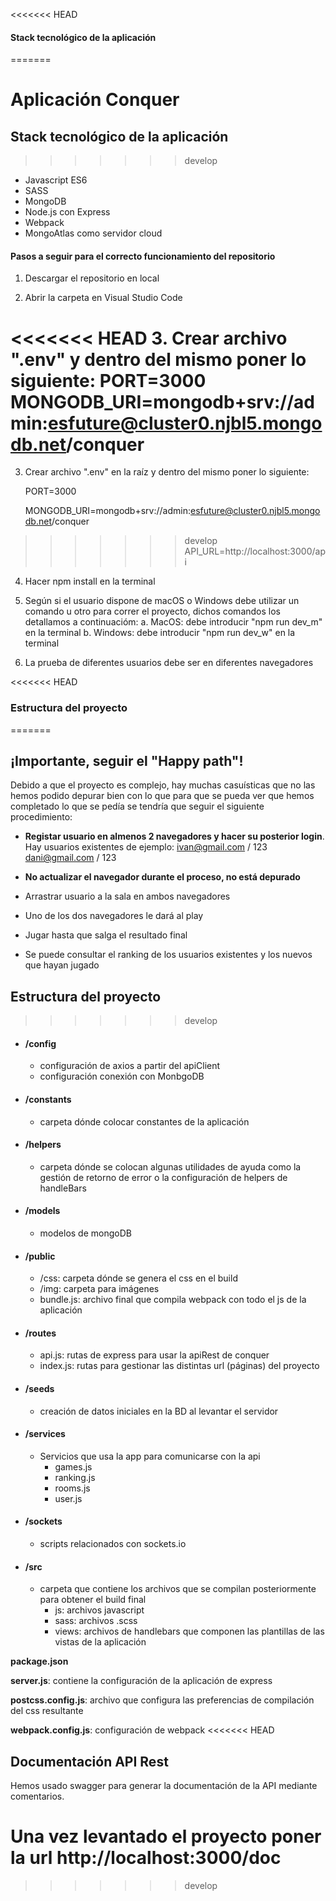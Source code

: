 <<<<<<< HEAD
#### Stack tecnológico de la aplicación ####
=======
# Aplicación Conquer #

## Stack tecnológico de la aplicación ##
>>>>>>> develop

- Javascript ES6
- SASS
- MongoDB
- Node.js con Express
- Webpack
- MongoAtlas como servidor cloud


#### Pasos a seguir para el correcto funcionamiento del repositorio

1. Descargar el repositorio en local

2. Abrir la carpeta en Visual Studio Code

<<<<<<< HEAD
3. Crear archivo ".env" y dentro del mismo poner lo siguiente:
   PORT=3000
   MONGODB_URI=mongodb+srv://admin:esfuture@cluster0.njbl5.mongodb.net/conquer
=======
3. Crear archivo ".env" en la raíz y dentro del mismo poner lo siguiente:
   
   PORT=3000
   
   MONGODB_URI=mongodb+srv://admin:esfuture@cluster0.njbl5.mongodb.net/conquer
   
>>>>>>> develop
   API_URL=http://localhost:3000/api
   
4. Hacer npm install en la terminal

5. Según si el usuario dispone de macOS o Windows debe utilizar un comando u otro para correr el proyecto, dichos comandos los detallamos a continuacióm:
    a. MacOS: debe introducir "npm run dev_m" en la terminal
    b. Windows: debe introducir "npm run dev_w" en la terminal

6. La prueba de diferentes usuarios debe ser en diferentes navegadores

<<<<<<< HEAD
### Estructura del proyecto ###
=======

## ¡Importante, seguir el "Happy path"! ##

Debido a que el proyecto es complejo, hay muchas casuísticas que no las hemos podido depurar bien con lo que para que se pueda ver que hemos completado lo que se pedía se tendría que seguir el siguiente procedimiento:

- **Registar usuario en almenos 2 navegadores y hacer su posterior login**. Hay usuarios existentes de ejemplo:
   ivan@gmail.com / 123
   dani@gmail.com / 123

- **No actualizar el navegador durante el proceso, no está depurado**

- Arrastrar usuario a la sala en ambos navegadores

- Uno de los dos navegadores le dará al play

- Jugar hasta que salga el resultado final

- Se puede consultar el ranking de los usuarios existentes y los nuevos que hayan jugado


## Estructura del proyecto ##
>>>>>>> develop

- #### /config
    - configuración de axios a partir del apiClient
    - configuración conexión con MonbgoDB
- #### /constants
    -  carpeta dónde colocar constantes de la aplicación
- #### /helpers
    -  carpeta dónde se colocan algunas utilidades de ayuda como la gestión de retorno de error o la configuración de helpers de handleBars
- #### /models
    -  modelos de mongoDB
- #### /public
    -  /css: carpeta dónde se genera el css en el build
    -  /img: carpeta para imágenes
    -  bundle.js: archivo final que compila webpack con todo el js de la aplicación
- #### /routes
    -  api.js: rutas de express para usar la apiRest de conquer
    -  index.js: rutas para gestionar las distintas url (páginas) del proyecto
- #### /seeds
    -  creación de datos iniciales en la BD al levantar el servidor
- #### /services
    -  Servicios que usa la app para comunicarse con la api
        - games.js
        - ranking.js
        - rooms.js
        - user.js 
- #### /sockets
    -  scripts relacionados con sockets.io
- #### /src
    -  carpeta que contiene los archivos que se compilan posteriormente para obtener el build final
        - js: archivos javascript
        - sass: archivos .scss
        - views: archivos de handlebars que componen las plantillas de las vistas de la aplicación

**package.json**

**server.js**: contiene la configuración de la aplicación de express

**postcss.config.js**: archivo que configura las preferencias de compilación del css resultante

**webpack.config.js**: configuración de webpack
<<<<<<< HEAD

## Documentación API Rest ##
Hemos usado swagger para generar la documentación de la API mediante comentarios.

Una vez levantado el proyecto poner la url http://localhost:3000/doc
=======
>>>>>>> develop
